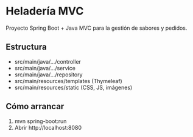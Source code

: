 # Heladería MVC
Proyecto Spring Boot + Java MVC para la gestión de sabores y pedidos.
## Estructura
- src/main/java/.../controller  
- src/main/java/.../service  
- src/main/java/.../repository  
- src/main/resources/templates (Thymeleaf)  
- src/main/resources/static (CSS, JS, imágenes)
## Cómo arrancar
1. mvn spring-boot:run  
2. Abrir http://localhost:8080  
